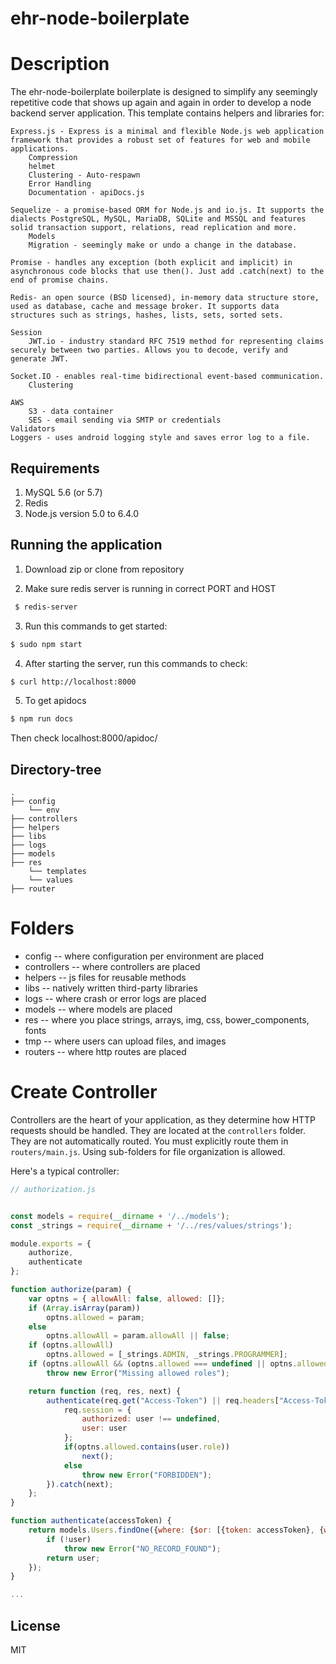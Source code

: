 # ehr-node-boilerplate

# Description
The ehr-node-boilerplate boilerplate is designed to simplify any seemingly repetitive code that shows up again and again in order to develop a node backend server application.
This template contains helpers and libraries for:
```
Express.js - Express is a minimal and flexible Node.js web application framework that provides a robust set of features for web and mobile applications.
    Compression
    helmet
    Clustering - Auto-respawn
    Error Handling
    Documentation - apiDocs.js

Sequelize - a promise-based ORM for Node.js and io.js. It supports the dialects PostgreSQL, MySQL, MariaDB, SQLite and MSSQL and features solid transaction support, relations, read replication and more.
    Models
    Migration - seemingly make or undo a change in the database.

Promise - handles any exception (both explicit and implicit) in asynchronous code blocks that use then(). Just add .catch(next) to the end of promise chains.

Redis- an open source (BSD licensed), in-memory data structure store, used as database, cache and message broker. It supports data structures such as strings, hashes, lists, sets, sorted sets.

Session
    JWT.io - industry standard RFC 7519 method for representing claims securely between two parties. Allows you to decode, verify and generate JWT.

Socket.IO - enables real-time bidirectional event-based communication.
    Clustering

AWS
    S3 - data container
    SES - email sending via SMTP or credentials
Validators
Loggers - uses android logging style and saves error log to a file.

```

Requirements
-----
1. MySQL 5.6 (or 5.7)
2. Redis
3. Node.js version 5.0 to 6.4.0

## Running the application
1. Download zip or clone from repository

2. Make sure redis server is running in correct PORT and HOST
 ```sh
  $ redis-server
  ```
3. Run this commands to get started:
  ```sh
  $ sudo npm start
  ```
4. After starting the server, run this commands to check:
  ```sh
  $ curl http://localhost:8000
  ```
5. To get apidocs
  ```sh
  $ npm run docs
  ```
  Then check localhost:8000/apidoc/

 ## Directory-tree
```
.
├── config
    └── env
├── controllers
├── helpers
├── libs
├── logs
├── models
├── res
    └── templates
    └── values
├── router
```

# Folders
- config -- where configuration per environment are placed
- controllers -- where controllers are placed
- helpers -- js files for reusable methods
- libs -- natively written third-party libraries
- logs -- where crash or error logs are placed
- models -- where models are placed
- res -- where you place strings, arrays, img, css, bower_components, fonts
- tmp -- where users can upload files, and images
- routers -- where http routes are placed

# Create Controller
 Controllers are the heart of your application, as they determine how HTTP requests should be handled. They are located at the `controllers` folder. They are not automatically routed. You must explicitly route them in `routers/main.js`. Using sub-folders for file organization is allowed.

Here's a typical controller:

```javascript
// authorization.js


const models = require(__dirname + '/../models');
const _strings = require(__dirname + '/../res/values/strings');

module.exports = {
    authorize,
    authenticate
};

function authorize(param) {
    var optns = { allowAll: false, allowed: []};
    if (Array.isArray(param))
        optns.allowed = param;
    else
        optns.allowAll = param.allowAll || false;
    if (optns.allowAll)
        optns.allowed = [_strings.ADMIN, _strings.PROGRAMMER];
    if (optns.allowAll && (optns.allowed === undefined || optns.allowed.length === 0))
        throw new Error("Missing allowed roles");

    return function (req, res, next) {
        authenticate(req.get("Access-Token") || req.headers["Access-Token"]).then(function (user) {
            req.session = {
                authorized: user !== undefined,
                user: user
            };
            if(optns.allowed.contains(user.role))
                next();
            else
                throw new Error("FORBIDDEN");
        }).catch(next);
    };
}

function authenticate(accessToken) {
    return models.Users.findOne({where: {$or: [{token: accessToken}, {web_token: accessToken}]}}).then(function (user) {
        if (!user)
            throw new Error("NO_RECORD_FOUND");
        return user;
    });
}

...
```

License
-----
MIT